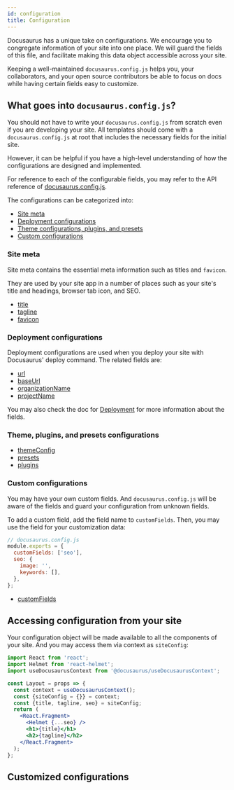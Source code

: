 ```yaml
---
id: configuration
title: Configuration
---
```


<!-- Goal: To explain the intention and best practices for configurations -->

Docusaurus has a unique take on configurations. We encourage you to congregate information of your site into one place. We will guard the fields of this file, and facilitate making this data object accessible across your site.

Keeping a well-maintained `docusaurus.config.js` helps you, your collaborators, and your open source contributors be able to focus on docs while having certain fields easy to customize.

## What goes into `docusaurus.config.js`?

You should not have to write your `docusaurus.config.js` from scratch even if you are developing your site. All templates should come with a `docusaurus.config.js` at root that includes the necessary fields for the initial site.

However, it can be helpful if you have a high-level understanding of how the configurations are designed and implemented.

For reference to each of the configurable fields, you may refer to the API reference of [docusaurus.config.js](/docs/docusaurus.config.js).

The configurations can be categorized into:

- [Site meta](#site-meta)
- [Deployment configurations](#deployment-configurations)
- [Theme configurations, plugins, and presets](#theme-plugins-and-presets-configurations)
- [Custom configurations](#custom-configurations)

### Site meta

Site meta contains the essential meta information such as titles and `favicon`.

They are used by your site app in a number of places such as your site's title and headings, browser tab icon, and SEO.

- [title](/docs/docusaurus.config.js#title)
- [tagline](/docs/docusaurus.config.js#tagline)
- [favicon](/docs/docusaurus.config.js#favicon)

### Deployment configurations

Deployment configurations are used when you deploy your site with Docusaurus' deploy command. The related fields are:

<!-- TODO: if we use monospace for the field names, they no longer look like a link -->

<!-- TODO: currently these fields are only used in GH Pages, what about other deployment services such as Netlify -->

- [url](/docs/docusaurus.config.js#url)
- [baseUrl](/docs/docusaurus.config.js#baseUrl)
- [organizationName](/docs/docusaurus.config.js#organizationname)
- [projectName](/docs/docusaurus.config.js#projectName)

You may also check the doc for [Deployment](/docs/deployment) for more information about the fields.

### Theme, plugins, and presets configurations

<!-- TODO: More explanation from these docs, respectively -->

- [themeConfig](/docs/docusaurus.config.js#themeConfig)
- [presets](/docs/docusaurus.config.js#presets)
- [plugins](/docs/docusaurus.config.js#plugins)

### Custom configurations

You may have your own custom fields. And `docusaurus.config.js` will be aware of the fields and guard your configuration from unknown fields.

To add a custom field, add the field name to `customFields`. Then, you may use the field for your customization data:

```js
// docusaurus.config.js
module.exports = {
  customFields: ['seo'],
  seo: {
    image: '',
    keywords: [],
  },
};
```

- [customFields](/docs/docusaurus.config.js#customFields)

## Accessing configuration from your site

Your configuration object will be made available to all the components of your site. And you may access them via context as `siteConfig`:

```jsx
import React from 'react';
import Helmet from 'react-helmet';
import useDocusaurusContext from '@docusaurus/useDocusaurusContext';

const Layout = props => {
  const context = useDocusaurusContext();
  const {siteConfig = {}} = context;
  const {title, tagline, seo} = siteConfig;
  return (
    <React.Fragment>
      <Helmet {...seo} />
      <h1>{title}</h1>
      <h2>{tagline}</h2>
    </React.Fragment>
  );
};
```

## Customized configurations

